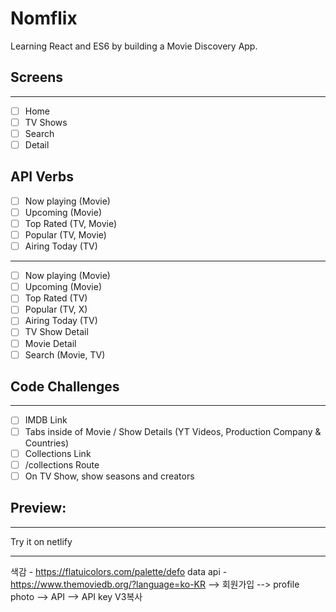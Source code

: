 # Nomflix

Learning React and ES6 by building a Movie Discovery App.

## Screens

---

- [ ] Home
- [ ] TV Shows
- [ ] Search
- [ ] Detail

## API Verbs

- [ ] Now playing (Movie)
- [ ] Upcoming (Movie)
- [ ] Top Rated (TV, Movie)
- [ ] Popular (TV, Movie)
- [ ] Airing Today (TV)

---

- [ ] Now playing (Movie)
- [ ] Upcoming (Movie)
- [ ] Top Rated (TV)
- [ ] Popular (TV, X)
- [ ] Airing Today (TV)
- [ ] TV Show Detail
- [ ] Movie Detail
- [ ] Search (Movie, TV)

## Code Challenges

---

- [ ] IMDB Link
- [ ] Tabs inside of Movie / Show Details (YT Videos, Production Company & Countries)
- [ ] Collections Link
- [ ] /collections Route
- [ ] On TV Show, show seasons and creators

## Preview:

---

Try it on netlify

---

색감 - https://flatuicolors.com/palette/defo
data api - https://www.themoviedb.org/?language=ko-KR
--> 회원가입 --> profile photo --> API --> API key V3복사
